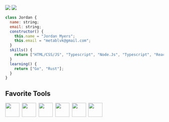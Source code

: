 [<img src="https://img.shields.io/badge/LinkedIn-0077B5?style=for-the-badge&logo=linkedin&logoColor=white">](https://www.linkedin.com/in/jordan-myers-01289227b/)
[<img src="https://img.shields.io/badge/Twitter-1DA1F2?style=for-the-badge&logo=twitter&logoColor=white">](https://twitter.com/metablvk)
```js
class Jordan {
  name: string;
  email: string;
  constructor() {
    this.name = "Jordan Myers";
    this.email = "metablvk@gmail.com";
  }
  skills() {
    return ["HTML/CSS/JS", "Typescript", "Node.Js", "Typescript", "React"];
  }
  learning() {
    return ["Go", "Rust"];
  }
}
```

## Favorite Tools

<p align='left'>
<img src="https://cdn.jsdelivr.net/gh/devicons/devicon/icons/mongodb/mongodb-original.svg" width="45" height="45" />&nbsp; 
<img src="https://cdn.jsdelivr.net/gh/devicons/devicon/icons/express/express-original.svg"  width="45" height="45" />&nbsp; 
<img src="https://cdn.jsdelivr.net/gh/devicons/devicon/icons/react/react-original.svg" width="45" height="45"/>&nbsp; 
<img src="https://cdn.jsdelivr.net/gh/devicons/devicon/icons/nodejs/nodejs-original.svg" width="45" height="45" />&nbsp; 
<img src="https://cdn.jsdelivr.net/gh/devicons/devicon/icons/tailwindcss/tailwindcss-plain.svg" width="45" height="45"/>&nbsp; 
<img src="https://cdn.jsdelivr.net/gh/devicons/devicon/icons/go/go-original.svg" width="45" height="45" />
</p>

<!--
**metablvk/metablvk** is a ✨ _special_ ✨ repository because its `README.md` (this file) appears on your GitHub profile.

Here are some ideas to get you started:

- 🔭 I’m currently working on ...
- 🌱 I’m currently learning ...
- 👯 I’m looking to collaborate on ...
- 🤔 I’m looking for help with ...
- 💬 Ask me about ...
- 📫 How to reach me: ...
- 😄 Pronouns: ...
- ⚡ Fun fact: ...
-->
